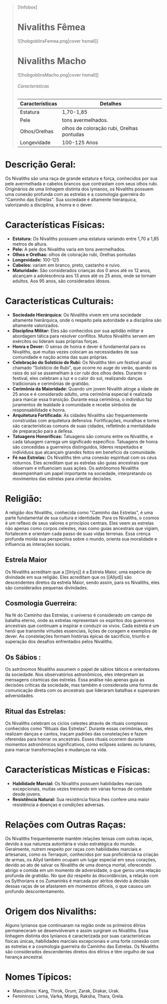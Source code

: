 > [!infobox]
> # Nivaliths Fêmea
> ![[hobgoblinsFemea.png|cover hsmall]]
> # Nivaliths Macho
> ![[hobgoblinsMacho.png|cover hsmall]]
> ###### Características 
> | Características| Detalhes |
> | ---- | ---- |
> | Estatura| 1,70-1,85|
> | Pele |   tons avermelhados. |
> |Olhos/Orelhas | olhos de coloração rubi, Orelhas pontudas |
> | Longevidade | 100-125 Anos |

# **Descrição Geral:** 
Os Nivaliths são uma raça de grande estatura e força, conhecidos por sua pele avermelhada e cabelos brancos que contrastam com seus olhos rubi. Originários de uma linhagem distinta dos lynianos, os Nivaliths possuem uma conexão profunda com as estrelas e a cosmologia guerreira do "Caminho das Estrelas". Sua sociedade é altamente hierárquica, valorizando a disciplina, a honra e o dever.

# **Características Físicas:**
- **Estatura:** Os Nivaliths possuem uma estatura variando entre 1,70 a 1,85 metros de altura.
- **Pele:** A pele dos Nivaliths varia em tons avermelhados.
- **Olhos e Orelhas:** olhos de coloração rubi, Orelhas pontudas
- **Longevidade:** 100-125
- **Cabelos:** variam em branco, preto, castanho e ruivo.
- **Maturidade:** São considerados crianças dos 0 anos até os 12 anos, alcançam a adolescência aos 13 anos até os 25 anos, onde se tornam adultos. Aos 95 anos, são considerados idosos.
# **Características Culturais:**

- **Sociedade Hierárquica:** Os Nivaliths vivem em uma sociedade altamente hierárquica, onde o respeito pela autoridade e a disciplina são altamente valorizados.
- **Disciplina Militar:** Eles são conhecidos por sua aptidão militar e abordagem tática para resolver conflitos. Muitos Nivaliths servem em exércitos ou lideram suas próprias forças.
- **Honra e Dever:** O senso de honra e dever é fundamental para os Nivaliths, que muitas vezes colocam as necessidades de sua comunidade e nação acima das suas próprias.
- **Celebração do Solstício de Rubi:** Os Nivaliths têm um festival anual chamado "Solstício de Rubi", que ocorre no auge do verão, quando os raios do sol se assemelham à cor rubi dos olhos deles. Durante o festival, eles celebram a luz e o calor do sol, realizando danças tradicionais e cerimônias de gratidão.
- **Cerimônia da Maioridade:** Quando um jovem Nivalith atinge a idade de 25 anos e é considerado adulto, uma cerimônia especial é realizada para marcar essa transição. Durante essa cerimônia, o indivíduo faz juramentos de lealdade à comunidade e recebe símbolos de responsabilidade e honra.
- **Arquitetura Fortificada:** As cidades Nivaliths são frequentemente construídas com arquitetura defensiva. Fortificações, muralhas e torres são características comuns de suas cidades, refletindo a mentalidade de preparação para a defesa.
- **Tatuagens Honoríficas:** Tatuagens são comuns entre os Nivaliths, e cada tatuagem carrega um significado específico. Tatuagens de honra são concedidas a guerreiros distinguidos, líderes respeitados e indivíduos que alcançam grandes feitos em benefício da comunidade.
- **Fé nas Estrelas:** Os Nivaliths têm uma conexão espiritual com os céus noturnos. Eles acreditam que as estrelas são guias ancestrais que observam e influenciam suas ações. Os astrônomos Nivaliths desempenham um papel importante na sociedade, interpretando os movimentos das estrelas para orientar decisões.

# **Religião:**
A religião dos Nivaliths, conhecida como "Caminho das Estrelas", é uma parte fundamental de sua cultura e identidade. Para os Nivaliths, o cosmos é um reflexo de seus valores e princípios centrais. Eles veem as estrelas não apenas como corpos celestes, mas como guias ancestrais que vigiam, fortalecem e orientam cada passo de suas vidas terrenas. Essa crença profunda molda sua perspectiva sobre o mundo, orienta sua moralidade e influencia as interações sociais. 

## **Estrela Maior**
Os Nivaliths acreditam que a [[liriys]] é a Estrela Maior, uma espécie de divindade em sua religião. Eles acreditam que os [[Allyd]] são descendentes diretos da estrela Maior, sendo assim, para os Nivaliths, eles são considerados pequenas divindades.

## **Cosmologia Guerreira:**
Na fé do Caminho das Estrelas, o universo é considerado um campo de batalha eterno, onde as estrelas representam os espíritos dos guerreiros ancestrais que continuam a inspirar e conduzir os vivos. Cada estrela é um herói que transmite virtudes essenciais, lições de coragem e exemplos de dever. As constelações formam histórias épicas de sacrifício, triunfo e superação dos desafios enfrentados pelos Nivaliths.

## **Os Sábios :** 
Os astrônomos Nivaliths assumem o papel de sábios táticos e orientadores da sociedade. Nos observatórios astronômicos, eles interpretam as mensagens cósmicas das estrelas. Essa análise não apenas guia as decisões críticas da sociedade, mas também é considerada uma forma de comunicação direta com os ancestrais que lideraram batalhas e superaram adversidades.

## **Ritual das Estrelas:** 
Os Nivaliths celebram os ciclos celestes através de rituais complexos conhecidos como "Rituais das Estrelas". Durante essas cerimônias, eles realizam danças e cantos, traçam padrões das constelações e fazem oferendas para honrar os ancestrais. Esses rituais ocorrem durante momentos astronômicos significativos, como eclipses solares ou lunares, para marcar transformações e mudanças na vida.
# **Características Místicas e Físicas:**

- **Habilidade Marcial:** Os Nivaliths possuem habilidades marciais excepcionais, muitas vezes treinando em várias formas de combate desde jovens.
- **Resistência Natural:** Sua resistência física lhes confere uma maior resistência a doenças e condições adversas.
# **Relações com Outras Raças:**

Os Nivaliths frequentemente mantêm relações tensas com outras raças, devido à sua natureza autoritária e visão estratégica do mundo. Geralmente, nutrem respeito por raças com habilidades marciais e artesanais, como os Terraquin, conhecidos por sua proficiência na criação de armas, os Allyd também ocupam um lugar especial em seus corações, devido ao ato de salvar os Nivaliths de uma doença mortal, oferecendo abrigo e comida em um momento de adversidade, o que gerou uma relação profunda de gratidão. No que diz respeito às discordâncias, a relação com os Sylthorians e os Zumaninks é marcada por atritos devido à decisão dessas raças de se afastarem em momentos difíceis, o que causou um profundo descontentamento.

# **Origem dos Nivaliths:**

Alguns lynianos que continuaram na região onde os primeiros élirios permaneceram se desenvolveram e assim surgiram os Nivaliths. Essa linhagem distinta dos lynianos é caracterizada por suas características físicas únicas, habilidades marciais excepcionais e uma forte conexão com as estrelas e a cosmologia guerreira do Caminho das Estrelas. Os Nivaliths são considerados descendentes diretos dos élirios e têm orgulho de sua herança ancestral.

# **Nomes Típicos:**

- Masculinos: Karg, Throk, Grum, Zarak, Drakar, Urak.
- Femininos: Lorna, Varka, Morga, Raksha, Thara, Grela.